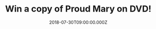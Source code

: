 ---
campaign-uuid: "c-d4b38bf2-2445-473c-9429-1b39e30ac5a9"
type: "Preview"
category: "Gifts"
date: "2018-07-30T09:00:00.000Z"
end-date: "2018-08-20T23:59:00.000Z"
disable-form: false
is_promoted: false
has_entry_page: true
title: "Win a copy of Proud Mary on DVD!"
competition-description: "<p>Calling all Taraji Penda Henson fans! To celebrate the\
  \ release of her brand new movie Proud Mary on DVD, we have managed to get our hands\
  \ on 3 copies of the DVD to give away to 3 lucky NME AAA members!</p>\r\n<p>Weekend\
  \ = SORTED!</p>"
hero-header: "Win a copy of Proud Mary on DVD!"
terms-confirmation: "N/A"
banner-img: "https://assets.expresslyapp.com/asset-26d87b92-dc1b-4872-8972-81348fbb544d.jpg"
logo-left-href: "http://www.dna-pr.com"
logo-left-image: "https://assets.expresslyapp.com/b0ca527d-fa61-4634-9947-5c661a39ff84-thumb.png"
logo-left-title: "DNA PR Agency"
bg-image-hero: "https://assets.expresslyapp.com/asset-088158a4-1c67-470a-98f0-87e7ac7e2bcd.jpg"
bg-image-first: "https://assets.expresslyapp.com/asset-3bf610bc-18a2-4946-8f85-115a24ca4bce.jpg"
bg-image-second: "https://assets.expresslyapp.com/asset-76d61bfc-02d5-4736-ae32-b2194f7a22f6.jpg"
section1-content: "<p>Lethal, professional hit-woman Mary (Taraji P. Henson) works\
  \ for the most notorious crime family in town.\_When Mary shoots a protected mobster\
  \ in order to save a young boy, she must take on a rogues’ gallery of crime figures,\
  \ from the Russian Mafia to those closest to her, including her former lover.</p>\r\
  \n<p>Armed with her wits and a closet full of guns Mary must do whatever it takes\
  \ to be the last woman standing in this energetic and explosive action thriller.</p>\_"
section2-content: "<p>The sensational DVD is packed with exclusive features including\
  \ Mary’s World, The Beginning of the End, If Looks Could Kill & many more!.</p>\
  \ \r\n<p>This Proud Mary on DVD release from Sony Pictures Home Entertainment is\
  \ the best plan for your weekend! Think no more and enter the form below for a chance\
  \ to win one of 3 copies of this amazing DVD!</p>\r\n<p>Good luck!</p>"
entry-title: "Win a copy of Proud Mary on DVD!"
entry-content: "Enter the draw to win a copy of Proud Mary on DVD!  by completing\
  \ the form below before 23:59 on 20th of August 2018."
has-winner: false
prize-description: "A copy of Proud Mary on DVD!"
special-conditions: "Multiple entries are allowed up to one every day."
---